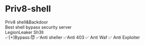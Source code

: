 # Priv8-shell
Priv8 shell&amp;Backdoor<br>
Best shell bypass security server<br>
LegionLeaker Sh3ll<br>
✅[+]Bypass:😈
✅Anti sheller
✅Anti 403
✅ Anti Waf
✅ Anti Exploiter



